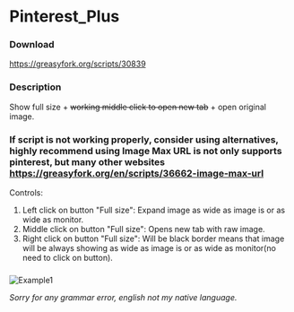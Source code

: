 # Pinterest_Plus
### Download
https://greasyfork.org/scripts/30839
### Description

Show full size + ~~working middle click to open new tab~~ + open original image.

### If script is not working properly, consider using alternatives, highly recommend using Image Max URL is not only supports pinterest, but many other websites https://greasyfork.org/en/scripts/36662-image-max-url

Controls:
1) Left click on button "Full size": Expand image as wide as image is or as wide as monitor.
2) Middle click on button "Full size": Opens new tab with raw image.
3) Right click on button "Full size": Will be black border means that image will be always showing as wide as image is or as wide as monitor(no need to click on button).
###

![Example1](https://i.imgur.com/p3zB5W9.png)

*Sorry for any grammar error, english not my native language.*


